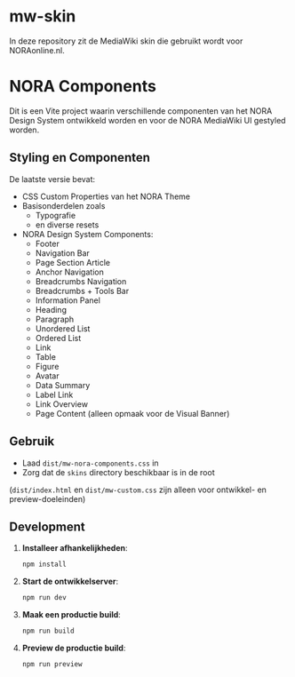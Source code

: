 # mw-skin
In deze repository zit de MediaWiki skin die gebruikt wordt voor NORAonline.nl.

# NORA Components

Dit is een Vite project waarin verschillende componenten van het NORA Design System ontwikkeld worden en voor de NORA MediaWiki UI gestyled worden.

## Styling en Componenten

De laatste versie bevat:
- CSS Custom Properties van het NORA Theme
- Basisonderdelen zoals
  - Typografie
  - en diverse resets
- NORA Design System Components:
  - Footer
  - Navigation Bar
  - Page Section Article
  - Anchor Navigation
  - Breadcrumbs Navigation
  - Breadcrumbs + Tools Bar
  - Information Panel
  - Heading
  - Paragraph
  - Unordered List
  - Ordered List
  - Link
  - Table
  - Figure
  - Avatar
  - Data Summary
  - Label Link
  - Link Overview
  - Page Content (alleen opmaak voor de Visual Banner)

## Gebruik

- Laad `dist/mw-nora-components.css` in
- Zorg dat de `skins` directory beschikbaar is in de root

(`dist/index.html` en `dist/mw-custom.css` zijn alleen voor ontwikkel- en preview-doeleinden)

## Development

1. **Installeer afhankelijkheden**:
   ```bash
   npm install
   ```

2. **Start de ontwikkelserver**:
   ```bash
   npm run dev
   ```

3. **Maak een productie build**:
   ```bash
   npm run build
   ```

4. **Preview de productie build**:
   ```bash
   npm run preview
   ```

